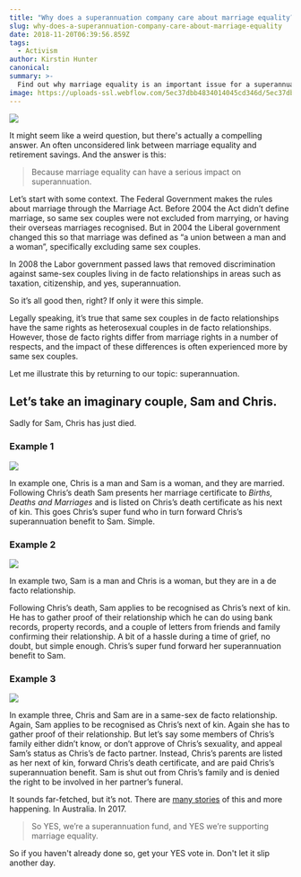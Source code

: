 ```yaml
---
title: "Why does a superannuation company care about marriage equality?"
slug: why-does-a-superannuation-company-care-about-marriage-equality
date: 2018-11-20T06:39:56.859Z
tags: 
  - Activism
author: Kirstin Hunter
canonical: 
summary: >-
  Find out why marriage equality is an important issue for a superannuation fund. It might not be the answer you'd expect.
image: https://uploads-ssl.webflow.com/5ec37dbb4834014045cd346d/5ec37dbc4834018023cd3d4a_Blog%20-%20main%20images.png
---
```


![](https://uploads-ssl.webflow.com/5ec37dbb4834014045cd346d/5ec37dbc4834018023cd3d4a_Blog%20-%20main%20images.png)

It might seem like a weird question, but there's actually a compelling answer. An often unconsidered link between marriage equality and retirement savings. And the answer is this:

> Because marriage equality can have a serious impact on superannuation.

Let’s start with some context. The Federal Government makes the rules about marriage through the Marriage Act. Before 2004 the Act didn’t define marriage, so same sex couples were not excluded from marrying, or having their overseas marriages recognised. But in 2004 the Liberal government changed this so that marriage was defined as “a union between a man and a woman”, specifically excluding same sex couples.

In 2008 the Labor government passed laws that removed discrimination against same-sex couples living in de facto relationships in areas such as taxation, citizenship, and yes, superannuation.

So it’s all good then, right? If only it were this simple.

Legally speaking, it’s true that same sex couples in de facto relationships have the same rights as heterosexual couples in de facto relationships. However, those de facto rights differ from marriage rights in a number of respects, and the impact of these differences is often experienced more by same sex couples.

Let me illustrate this by returning to our topic: superannuation. 

Let’s take an imaginary couple, Sam and Chris. 
-----------------------------------------------

Sadly for Sam, Chris has just died.

### Example 1

![](https://uploads-ssl.webflow.com/5ec37dbb4834014045cd346d/5ec37dbc4834016bb1cd3cec_why-superfund-cares-marriage-equality_1.png)

In example one, Chris is a man and Sam is a woman, and they are married. Following Chris’s death Sam presents her marriage certificate to _Births, Deaths and Marriages_ and is listed on Chris’s death certificate as his next of kin. This goes Chris’s super fund who in turn forward Chris’s superannuation benefit to Sam. Simple.

### Example 2

![](https://uploads-ssl.webflow.com/5ec37dbb4834014045cd346d/5ec37dbc4834014c80cd3c86_why-superfund-cares-marriage-equality_2.png)

In example two, Sam is a man and Chris is a woman, but they are in a de facto relationship.

Following Chris’s death, Sam applies to be recognised as Chris’s next of kin. He has to gather proof of their relationship which he can do using bank records, property records, and a couple of letters from friends and family confirming their relationship. A bit of a hassle during a time of grief, no doubt, but simple enough. Chris’s super fund forward her superannuation benefit to Sam.

### Example 3

![](https://uploads-ssl.webflow.com/5ec37dbb4834014045cd346d/5ec37dbc48340145a7cd3beb_why-superfund-cares-marriage-equality_3.png)

In example three, Chris and Sam are in a same-sex de facto relationship. Again, Sam applies to be recognised as Chris’s next of kin. Again she has to gather proof of their relationship. But let’s say some members of Chris’s family either didn’t know, or don’t approve of Chris’s sexuality, and appeal Sam’s status as Chris’s de facto partner. Instead, Chris’s parents are listed as her next of kin, forward Chris’s death certificate, and are paid Chris’s superannuation benefit. Sam is shut out from Chris’s family and is denied the right to be involved in her partner’s funeral.

It sounds far-fetched, but it’s not. There are [many stories](https://www.theguardian.com/commentisfree/2015/nov/13/with-a-marriage-certificate-ben-jago-could-have-laid-his-partner-to-rest-without-it-he-was-a-stranger) of this and more happening. In Australia. In 2017.

> So YES, we’re a superannuation fund, and YES we’re supporting marriage equality.

So if you haven't already done so, get your YES vote in. Don't let it slip another day.

